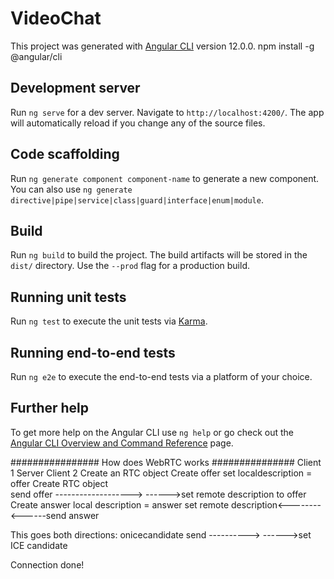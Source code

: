 # VideoChat

This project was generated with [Angular CLI](https://github.com/angular/angular-cli) version 12.0.0.
npm install -g @angular/cli

## Development server

Run `ng serve` for a dev server. Navigate to `http://localhost:4200/`. The app will automatically reload if you change any of the source files.

## Code scaffolding

Run `ng generate component component-name` to generate a new component. You can also use `ng generate directive|pipe|service|class|guard|interface|enum|module`.

## Build

Run `ng build` to build the project. The build artifacts will be stored in the `dist/` directory. Use the `--prod` flag for a production build.

## Running unit tests

Run `ng test` to execute the unit tests via [Karma](https://karma-runner.github.io).

## Running end-to-end tests

Run `ng e2e` to execute the end-to-end tests via a platform of your choice.

## Further help

To get more help on the Angular CLI use `ng help` or go check out the [Angular CLI Overview and Command Reference](https://angular.io/cli) page.


################ How does WebRTC works ###############
Client 1                        Server       Client 2
Create an RTC object
Create offer
set localdescription = offer                 Create RTC object                   
send offer ------------------->       ------>set remote description to offer
                                             Create answer
                                             local description = answer
set remote description<--------       <------send answer

This goes both directions:
onicecandidate send ---------->       ------>set ICE candidate

Connection done!
